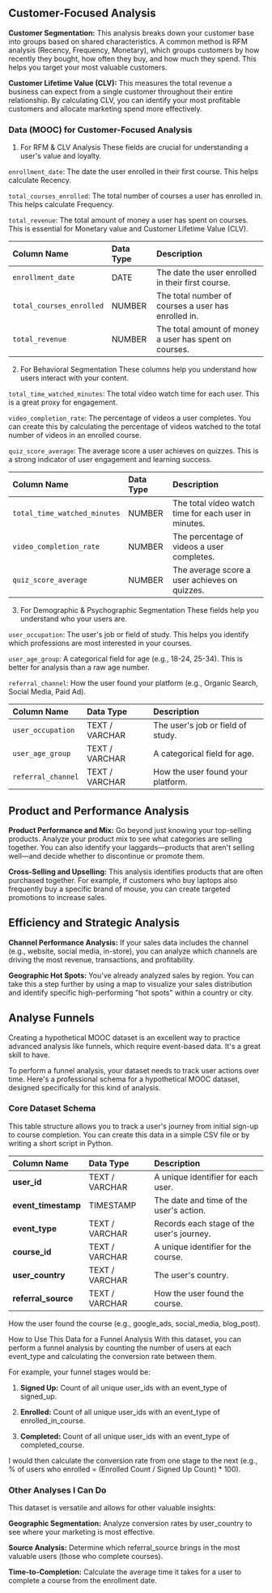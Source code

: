 ## Customer-Focused Analysis
**Customer Segmentation:** This analysis breaks down your customer base into groups based on shared characteristics. A common method is RFM analysis (Recency, Frequency, Monetary), which groups customers by how recently they bought, how often they buy, and how much they spend. This helps you target your most valuable customers.

**Customer Lifetime Value (CLV):** This measures the total revenue a business can expect from a single customer throughout their entire relationship. By calculating CLV, you can identify your most profitable customers and allocate marketing spend more effectively.

### Data (MOOC) for Customer-Focused Analysis
1. For RFM & CLV Analysis
These fields are crucial for understanding a user's value and loyalty.

`enrollment_date`: The date the user enrolled in their first course. This helps calculate Recency.

`total_courses_enrolled`: The total number of courses a user has enrolled in. This helps calculate Frequency.

`total_revenue`: The total amount of money a user has spent on courses. This is essential for Monetary value and Customer Lifetime Value (CLV).

| Column Name | Data Type | Description |
| :--- | :--- | :--- |
| `enrollment_date` | DATE | The date the user enrolled in their first course. |
| `total_courses_enrolled` | NUMBER | The total number of courses a user has enrolled in. |
| `total_revenue` | NUMBER | The total amount of money a user has spent on courses. |


2. For Behavioral Segmentation
These columns help you understand how users interact with your content.

`total_time_watched_minutes`: The total video watch time for each user. This is a great proxy for engagement.

`video_completion_rate`: The percentage of videos a user completes. You can create this by calculating the percentage of videos watched to the total number of videos in an enrolled course.

`quiz_score_average`: The average score a user achieves on quizzes. This is a strong indicator of user engagement and learning success.

| Column Name | Data Type | Description |
| :--- | :--- | :--- |
| `total_time_watched_minutes` | NUMBER | The total video watch time for each user in minutes. |
| `video_completion_rate` | NUMBER | The percentage of videos a user completes. |
| `quiz_score_average` | NUMBER | The average score a user achieves on quizzes. |


3. For Demographic & Psychographic Segmentation
These fields help you understand who your users are.

`user_occupation`: The user's job or field of study. This helps you identify which professions are most interested in your courses.

`user_age_group`: A categorical field for age (e.g., 18-24, 25-34). This is better for analysis than a raw age number.

`referral_channel`: How the user found your platform (e.g., Organic Search, Social Media, Paid Ad).

| Column Name | Data Type | Description |
| :--- | :--- | :--- |
| `user_occupation` | TEXT / VARCHAR | The user's job or field of study. |
| `user_age_group` | TEXT / VARCHAR | A categorical field for age. |
| `referral_channel` | TEXT / VARCHAR | How the user found your platform. |


## Product and Performance Analysis
**Product Performance and Mix:** Go beyond just knowing your top-selling products. Analyze your product mix to see what categories are selling together. You can also identify your laggards—products that aren't selling well—and decide whether to discontinue or promote them.

**Cross-Selling and Upselling:** This analysis identifies products that are often purchased together. For example, if customers who buy laptops also frequently buy a specific brand of mouse, you can create targeted promotions to increase sales.

## Efficiency and Strategic Analysis
**Channel Performance Analysis:** If your sales data includes the channel (e.g., website, social media, in-store), you can analyze which channels are driving the most revenue, transactions, and profitability.

**Geographic Hot Spots:** You've already analyzed sales by region. You can take this a step further by using a map to visualize your sales distribution and identify specific high-performing "hot spots" within a country or city.




## Analyse Funnels

Creating a hypothetical MOOC dataset is an excellent way to practice advanced analysis like funnels, which require event-based data. It's a great skill to have.

To perform a funnel analysis, your dataset needs to track user actions over time. Here's a professional schema for a hypothetical MOOC dataset, designed specifically for this kind of analysis.

### Core Dataset Schema
This table structure allows you to track a user's journey from initial sign-up to course completion. You can create this data in a simple CSV file or by writing a short script in Python.

| Column Name | Data Type | Description |
| :--- | :--- | :--- |
| **user_id** | TEXT / VARCHAR | A unique identifier for each user. |
| **event_timestamp** | TIMESTAMP | The date and time of the user's action. |
| **event_type** | TEXT / VARCHAR | Records each stage of the user's journey. |
| **course_id** | TEXT / VARCHAR | A unique identifier for the course. |
| **user_country** | TEXT / VARCHAR | The user's country. |
| **referral_source** | TEXT / VARCHAR | How the user found the course. |


How the user found the course (e.g., google_ads, social_media, blog_post).

How to Use This Data for a Funnel Analysis
With this dataset, you can perform a funnel analysis by counting the number of users at each event_type and calculating the conversion rate between them.

For example, your funnel stages would be:

1. **Signed Up:** Count of all unique user_ids with an event_type of signed_up.

2. **Enrolled:** Count of all unique user_ids with an event_type of enrolled_in_course.

3. **Completed:** Count of all unique user_ids with an event_type of completed_course.

I would then calculate the conversion rate from one stage to the next (e.g., % of users who enrolled = (Enrolled Count / Signed Up Count) * 100).

### Other Analyses I Can Do
This dataset is versatile and allows for other valuable insights:

**Geographic Segmentation:** Analyze conversion rates by user_country to see where your marketing is most effective.

**Source Analysis:** Determine which referral_source brings in the most valuable users (those who complete courses).

**Time-to-Completion:** Calculate the average time it takes for a user to complete a course from the enrollment date.